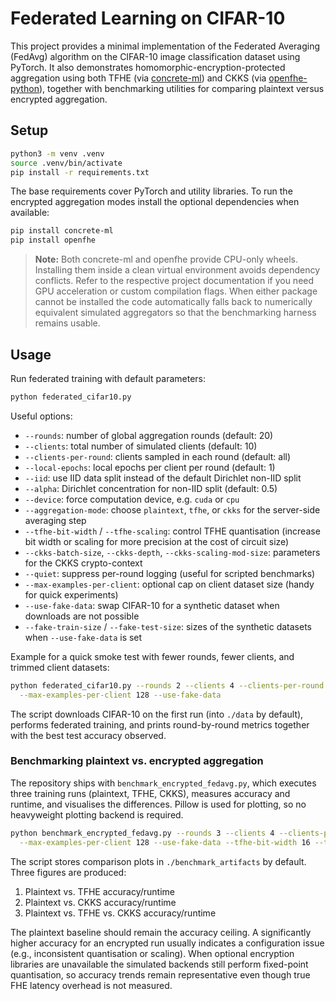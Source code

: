 # Federated Learning on CIFAR-10

This project provides a minimal implementation of the Federated Averaging (FedAvg) algorithm on the CIFAR-10 image classification dataset using PyTorch. It also demonstrates homomorphic-encryption-protected aggregation using both TFHE (via [concrete-ml](https://github.com/zama-ai/concrete-ml)) and CKKS (via [openfhe-python](https://github.com/openfheorg/openfhe-python)), together with benchmarking utilities for comparing plaintext versus encrypted aggregation.

## Setup

```bash
python3 -m venv .venv
source .venv/bin/activate
pip install -r requirements.txt
```

The base requirements cover PyTorch and utility libraries. To run the encrypted aggregation modes install the optional dependencies when available:

```bash
pip install concrete-ml
pip install openfhe
```

> **Note:** Both concrete-ml and openfhe provide CPU-only wheels. Installing them inside a clean virtual environment avoids dependency conflicts. Refer to the respective project documentation if you need GPU acceleration or custom compilation flags. When either package cannot be installed the code automatically falls back to numerically equivalent simulated aggregators so that the benchmarking harness remains usable.

## Usage

Run federated training with default parameters:

```bash
python federated_cifar10.py
```

Useful options:

- `--rounds`: number of global aggregation rounds (default: 20)
- `--clients`: total number of simulated clients (default: 10)
- `--clients-per-round`: clients sampled in each round (default: all)
- `--local-epochs`: local epochs per client per round (default: 1)
- `--iid`: use IID data split instead of the default Dirichlet non-IID split
- `--alpha`: Dirichlet concentration for non-IID split (default: 0.5)
- `--device`: force computation device, e.g. `cuda` or `cpu`
- `--aggregation-mode`: choose `plaintext`, `tfhe`, or `ckks` for the server-side averaging step
- `--tfhe-bit-width` / `--tfhe-scaling`: control TFHE quantisation (increase bit width or scaling for more precision at the cost of circuit size)
- `--ckks-batch-size`, `--ckks-depth`, `--ckks-scaling-mod-size`: parameters for the CKKS crypto-context
- `--quiet`: suppress per-round logging (useful for scripted benchmarks)
- `--max-examples-per-client`: optional cap on client dataset size (handy for quick experiments)
- `--use-fake-data`: swap CIFAR-10 for a synthetic dataset when downloads are not possible
- `--fake-train-size` / `--fake-test-size`: sizes of the synthetic datasets when `--use-fake-data` is set

Example for a quick smoke test with fewer rounds, fewer clients, and trimmed client datasets:

```bash
python federated_cifar10.py --rounds 2 --clients 4 --clients-per-round 2 --local-epochs 1 \
  --max-examples-per-client 128 --use-fake-data
```

The script downloads CIFAR-10 on the first run (into `./data` by default), performs federated training, and prints round-by-round metrics together with the best test accuracy observed.

### Benchmarking plaintext vs. encrypted aggregation

The repository ships with `benchmark_encrypted_fedavg.py`, which executes three training runs (plaintext, TFHE, CKKS), measures accuracy and runtime, and visualises the differences. Pillow is used for plotting, so no heavyweight plotting backend is required.

```bash
python benchmark_encrypted_fedavg.py --rounds 3 --clients 4 --clients-per-round 2 --local-epochs 1 \
  --max-examples-per-client 128 --use-fake-data --tfhe-bit-width 16 --tfhe-scaling 32768 --ckks-batch-size 4096
```

The script stores comparison plots in `./benchmark_artifacts` by default. Three figures are produced:

1. Plaintext vs. TFHE accuracy/runtime
2. Plaintext vs. CKKS accuracy/runtime
3. Plaintext vs. TFHE vs. CKKS accuracy/runtime

The plaintext baseline should remain the accuracy ceiling. A significantly higher accuracy for an encrypted run usually indicates a configuration issue (e.g., inconsistent quantisation or scaling). When optional encryption libraries are unavailable the simulated backends still perform fixed-point quantisation, so accuracy trends remain representative even though true FHE latency overhead is not measured.
